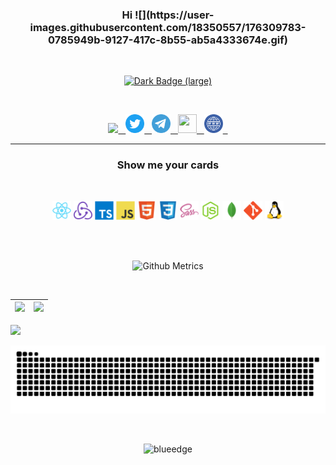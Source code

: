 <h3 align="center">Hi ![](https://user-images.githubusercontent.com/18350557/176309783-0785949b-9127-417c-8b55-ab5a4333674e.gif)</h3>
<br/>

<p align="center">
  <a href="https://www.codewars.com/users/dxxbletriiiple" target="_blank">
    <img alt="Dark Badge (large)" class="hidden dark:block" src="https://www.codewars.com/users/dxxbletriiiple/badges/large">
  </a>
</p>

<br>

<p align="center">
 <a target="_blank" href=https://github.com/dxxbletriiiple>
  <img src=https://img.shields.io/github/followers/dxxbletriiiple?label=follow%20me&style=social />
  &nbsp;
</a>

<a target="_blank" href=https://twitter.com/dxxbletriiiple>
  <img height="30" width="30" src="https://raw.githubusercontent.com/dxxbletriiiple/dxxbletriiiple/main/repo_assets/twitter.svg" alt=""/>
  &nbsp;
</a>
<a target="_blank" href=https://dxxbletriiiple.t.me/>
  <img height="30" width="30" src="https://raw.githubusercontent.com/dxxbletriiiple/dxxbletriiiple/main/repo_assets/telegram.svg" alt="telegram"/>
  &nbsp;
</a>
<a target="_blank" href=mailto:dxxbletriiiple@gmail.com>
  <img height="30" width="30" src="https://ssl.gstatic.com/ui/v1/icons/mail/images/favicon5.ico" />
  &nbsp;
</a>

<a target="_blank" href=https://dxxbletriiiple.ru >
  <img height="30" width="30" src="https://raw.githubusercontent.com/dxxbletriiiple/dxxbletriiiple/main/repo_assets/www.svg" fill="#fff"/>
  &nbsp;
</a>
</p>

<hr>
<h3 align="center">Show me your cards</h3>
<br>

<p align="center">
<img src=https://raw.githubusercontent.com/devicons/devicon/master/icons/react/react-original.svg alt=react width="30" height="30"/>
<img src=https://raw.githubusercontent.com/devicons/devicon/master/icons/redux/redux-original.svg alt=react width="30" height="30"/>
<img src=https://raw.githubusercontent.com/devicons/devicon/master/icons/typescript/typescript-original.svg alt=typescript width="30" height="30"/>
<img src=https://raw.githubusercontent.com/devicons/devicon/master/icons/javascript/javascript-original.svg alt=javascript width="30" height="30"/>
<img src=https://raw.githubusercontent.com/devicons/devicon/master/icons/html5/html5-original.svg alt=html5 width="30" height="30"/>
<img src=https://raw.githubusercontent.com/devicons/devicon/master/icons/css3/css3-original.svg alt=css3 width="30" height="30"/>
<img src=https://raw.githubusercontent.com/devicons/devicon/master/icons/sass/sass-original.svg alt=sass width="30" height="30"/>
<img src=https://raw.githubusercontent.com/devicons/devicon/master/icons/nodejs/nodejs-original.svg alt=nodejs width="30" height="30"/>
<img src=https://raw.githubusercontent.com/devicons/devicon/master/icons/mongodb/mongodb-original.svg alt=mongodb width="30" height="30"/>
<img src=https://raw.githubusercontent.com/devicons/devicon/master/icons/git/git-original.svg alt=git width="30" height="30"/>
<img src=https://raw.githubusercontent.com/devicons/devicon/master/icons/linux/linux-original.svg alt=linux width="30" height="30"/>
</p>

<br><br>

<p align="center">

<img width="500" src="https://metrics.lecoq.io/dxxbletriiiple" alt="Github Metrics">

<br>

</p>

<br>

| ![](https://github-readme-stats.vercel.app/api?username=dxxbletriiiple&&show_icons=true&title_color=ffffff&icon_color=bb2acf&text_color=daf7dc&bg_color=151515) | ![](https://github-readme-stats.vercel.app/api/top-langs/?username=dxxbletriiiple&layout=compact&theme=tokyonight&hide=PHP,Objective-C,Roff,Makefile&langs_count=6) |
| --------------------------------------------------------------------------------------------------------------------------------------------------------------- | ------------------------------------------------------------------------------------------------------------------------------------------------------------------- |

![](https://activity-graph.herokuapp.com/graph?username=dxxbletriiiple&theme=redical)

![snake](https://raw.githubusercontent.com/dxxbletriiiple/dxxbletriiiple/main/repo_assets/github-contribution-grid-snake.svg)

<br>
<p align="center"><p align="center"> <img src="https://komarev.com/ghpvc/?username=dxxbletriiiple" alt="blueedge"/> </p>  </p>
<br>
